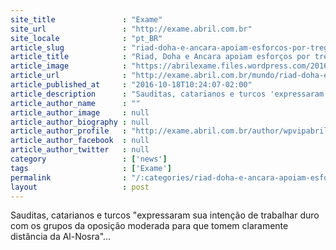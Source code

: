 ```yaml
---
site_title               : "Exame"
site_url                 : "http://exame.abril.com.br"
site_locale              : "pt_BR"
article_slug             : "riad-doha-e-ancara-apoiam-esforcos-por-tregua-em-aleppo"
article_title            : "Riad, Doha e Ancara apoiam esforços por trégua em Aleppo"
article_image            : "https://abrilexame.files.wordpress.com/2016/10/size_960_16_9_aleppo-siria3.jpg?quality=70&strip=all&w=960"
article_url              : "http://exame.abril.com.br/mundo/riad-doha-e-ancara-apoiam-esforcos-por-tregua-em-aleppo-2/"
article_published_at     : "2016-10-18T10:24:07-02:00"
article_description      : "Sauditas, catarianos e turcos 'expressaram sua intenção de trabalhar duro com os grupos da oposição moderada para que tomem claramente distância da Al-Nosra'..."
article_author_name      : ""
article_author_image     : null
article_author_biography : null
article_author_profile   : "http://exame.abril.com.br/author/wpvipabril/"
article_author_facebook  : null
article_author_twitter   : null
category                 : ['news']
tags                     : ['Exame']
permalink                : "/:categories/riad-doha-e-ancara-apoiam-esforcos-por-tregua-em-aleppo/"
layout                   : post
---
```


Sauditas, catarianos e turcos "expressaram sua intenção de trabalhar duro com os grupos da oposição moderada para que tomem claramente distância da Al-Nosra"...
